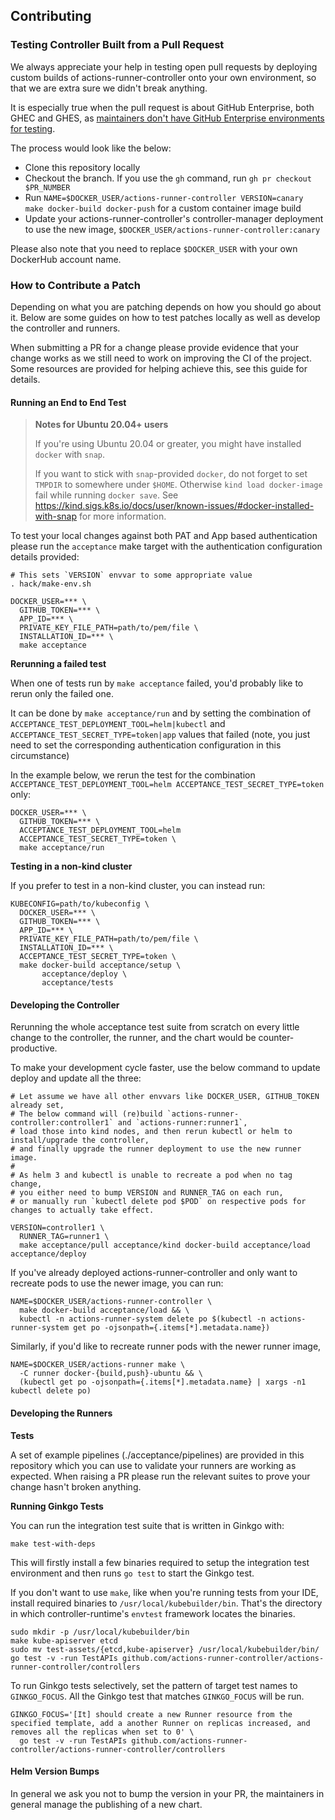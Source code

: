 ## Contributing

### Testing Controller Built from a Pull Request

We always appreciate your help in testing open pull requests by deploying custom builds of actions-runner-controller onto your own environment, so that we are extra sure we didn't break anything.

It is especially true when the pull request is about GitHub Enterprise, both GHEC and GHES, as [maintainers don't have GitHub Enterprise environments for testing](/README.md#github-enterprise-support).

The process would look like the below:

- Clone this repository locally
- Checkout the branch. If you use the `gh` command, run `gh pr checkout $PR_NUMBER`
- Run `NAME=$DOCKER_USER/actions-runner-controller VERSION=canary make docker-build docker-push` for a custom container image build
- Update your actions-runner-controller's controller-manager deployment to use the new image, `$DOCKER_USER/actions-runner-controller:canary`

Please also note that you need to replace `$DOCKER_USER` with your own DockerHub account name.

### How to Contribute a Patch

Depending on what you are patching depends on how you should go about it. Below are some guides on how to test patches locally as well as develop the controller and runners.

When submitting a PR for a change please provide evidence that your change works as we still need to work on improving the CI of the project. Some resources are provided for helping achieve this, see this guide for details.

#### Running an End to End Test

> **Notes for Ubuntu 20.04+ users**
>
> If you're using Ubuntu 20.04 or greater, you might have installed `docker` with `snap`.
>
> If you want to stick with `snap`-provided `docker`, do not forget to set `TMPDIR` to
> somewhere under `$HOME`.
> Otherwise `kind load docker-image` fail while running `docker save`.
> See https://kind.sigs.k8s.io/docs/user/known-issues/#docker-installed-with-snap for more information.

To test your local changes against both PAT and App based authentication please run the `acceptance` make target with the authentication configuration details provided:

```shell
# This sets `VERSION` envvar to some appropriate value
. hack/make-env.sh

DOCKER_USER=*** \
  GITHUB_TOKEN=*** \
  APP_ID=*** \
  PRIVATE_KEY_FILE_PATH=path/to/pem/file \
  INSTALLATION_ID=*** \
  make acceptance
```

**Rerunning a failed test**

When one of tests run by `make acceptance` failed, you'd probably like to rerun only the failed one.

It can be done by `make acceptance/run` and by setting the combination of `ACCEPTANCE_TEST_DEPLOYMENT_TOOL=helm|kubectl` and `ACCEPTANCE_TEST_SECRET_TYPE=token|app` values that failed (note, you just need to set the corresponding authentication configuration in this circumstance)

In the example below, we rerun the test for the combination `ACCEPTANCE_TEST_DEPLOYMENT_TOOL=helm ACCEPTANCE_TEST_SECRET_TYPE=token` only:

```shell
DOCKER_USER=*** \
  GITHUB_TOKEN=*** \
  ACCEPTANCE_TEST_DEPLOYMENT_TOOL=helm
  ACCEPTANCE_TEST_SECRET_TYPE=token \
  make acceptance/run
```

**Testing in a non-kind cluster**

If you prefer to test in a non-kind cluster, you can instead run:

```shell
KUBECONFIG=path/to/kubeconfig \
  DOCKER_USER=*** \
  GITHUB_TOKEN=*** \
  APP_ID=*** \
  PRIVATE_KEY_FILE_PATH=path/to/pem/file \
  INSTALLATION_ID=*** \
  ACCEPTANCE_TEST_SECRET_TYPE=token \
  make docker-build acceptance/setup \
       acceptance/deploy \
       acceptance/tests
```

#### Developing the Controller

Rerunning the whole acceptance test suite from scratch on every little change to the controller, the runner, and the chart would be counter-productive.

To make your development cycle faster, use the below command to update deploy and update all the three:

```shell
# Let assume we have all other envvars like DOCKER_USER, GITHUB_TOKEN already set,
# The below command will (re)build `actions-runner-controller:controller1` and `actions-runner:runner1`,
# load those into kind nodes, and then rerun kubectl or helm to install/upgrade the controller,
# and finally upgrade the runner deployment to use the new runner image.
#
# As helm 3 and kubectl is unable to recreate a pod when no tag change,
# you either need to bump VERSION and RUNNER_TAG on each run,
# or manually run `kubectl delete pod $POD` on respective pods for changes to actually take effect.

VERSION=controller1 \
  RUNNER_TAG=runner1 \
  make acceptance/pull acceptance/kind docker-build acceptance/load acceptance/deploy
```

If you've already deployed actions-runner-controller and only want to recreate pods to use the newer image, you can run:

```shell
NAME=$DOCKER_USER/actions-runner-controller \
  make docker-build acceptance/load && \
  kubectl -n actions-runner-system delete po $(kubectl -n actions-runner-system get po -ojsonpath={.items[*].metadata.name})
```

Similarly, if you'd like to recreate runner pods with the newer runner image,

```shell
NAME=$DOCKER_USER/actions-runner make \
  -C runner docker-{build,push}-ubuntu && \
  (kubectl get po -ojsonpath={.items[*].metadata.name} | xargs -n1 kubectl delete po)
```

#### Developing the Runners

**Tests**

A set of example pipelines (./acceptance/pipelines) are provided in this repository which you can use to validate your runners are working as expected. When raising a PR please run the relevant suites to prove your change hasn't broken anything.

**Running Ginkgo Tests**

You can run the integration test suite that is written in Ginkgo with:

```shell
make test-with-deps
```

This will firstly install a few binaries required to setup the integration test environment and then runs `go test` to start the Ginkgo test.

If you don't want to use `make`, like when you're running tests from your IDE, install required binaries to `/usr/local/kubebuilder/bin`. That's the directory in which controller-runtime's `envtest` framework locates the binaries.

```shell
sudo mkdir -p /usr/local/kubebuilder/bin
make kube-apiserver etcd
sudo mv test-assets/{etcd,kube-apiserver} /usr/local/kubebuilder/bin/
go test -v -run TestAPIs github.com/actions-runner-controller/actions-runner-controller/controllers
```

To run Ginkgo tests selectively, set the pattern of target test names to `GINKGO_FOCUS`.
All the Ginkgo test that matches `GINKGO_FOCUS` will be run.

```shell
GINKGO_FOCUS='[It] should create a new Runner resource from the specified template, add a another Runner on replicas increased, and removes all the replicas when set to 0' \
  go test -v -run TestAPIs github.com/actions-runner-controller/actions-runner-controller/controllers
```

#### Helm Version Bumps

In general we ask you not to bump the version in your PR, the maintainers in general manage the publishing of a new chart.
